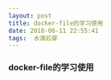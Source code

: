 ```yaml
---
layout: post
title: docker-file的学习使用
date: 2018-06-11 22:55:41
tags:  水滴石穿
---
```


### docker-file的学习使用

